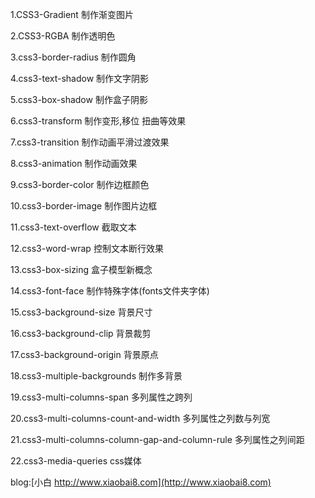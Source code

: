 ﻿1.CSS3-Gradient 制作渐变图片

2.CSS3-RGBA 制作透明色

3.css3-border-radius 制作圆角

4.css3-text-shadow 制作文字阴影

5.css3-box-shadow 制作盒子阴影

6.css3-transform 制作变形,移位 扭曲等效果

7.css3-transition 制作动画平滑过渡效果

8.css3-animation 制作动画效果

9.css3-border-color 制作边框颜色

10.css3-border-image 制作图片边框

11.css3-text-overflow 截取文本

12.css3-word-wrap 控制文本断行效果

13.css3-box-sizing 盒子模型新概念

14.css3-font-face 制作特殊字体(fonts文件夹字体)

15.css3-background-size 背景尺寸

16.css3-background-clip 背景裁剪

17.css3-background-origin 背景原点

18.css3-multiple-backgrounds 制作多背景

19.css3-multi-columns-span 多列属性之跨列

20.css3-multi-columns-count-and-width 多列属性之列数与列宽

21.css3-multi-columns-column-gap-and-column-rule 多列属性之列间距

22.css3-media-queries css媒体

blog:[小白 http://www.xiaobai8.com](http://www.xiaobai8.com)